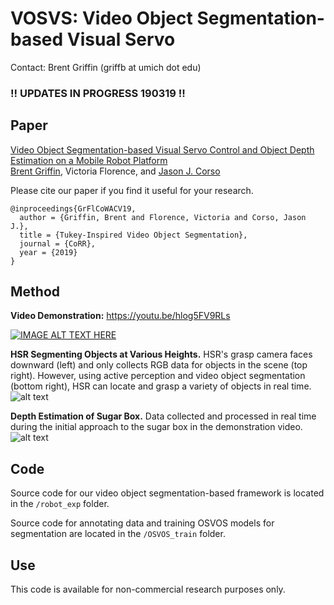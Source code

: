 # VOSVS: Video Object Segmentation-based Visual Servo

Contact: Brent Griffin (griffb at umich dot edu)

### !! UPDATES IN PROGRESS 190319 !!

## Paper
[Video Object Segmentation-based Visual Servo Control and Object Depth Estimation on a Mobile Robot Platform](https://arxiv.org/abs/1811.07958 "ArXiV Paper")<br />
[Brent Griffin](https://www.griffb.com), Victoria Florence, and [Jason J. Corso](http://web.eecs.umich.edu/~jjcorso/)<br />

Please cite our paper if you find it useful for your research.
```
@inproceedings{GrFlCoWACV19,
  author = {Griffin, Brent and Florence, Victoria and Corso, Jason J.},
  title = {Tukey-Inspired Video Object Segmentation},
  journal = {CoRR},
  year = {2019}
}
```

## Method

__Video Demonstration:__ https://youtu.be/hlog5FV9RLs

[![IMAGE ALT TEXT HERE](https://img.youtube.com/vi/hlog5FV9RLs/0.jpg)](https://www.youtube.com/watch?v=hlog5FV9RLs)

__HSR Segmenting Objects at Various Heights.__ HSR's grasp camera faces downward (left) and only collects RGB data for objects in the scene (top right). However, using active perception and video object segmentation (bottom right), HSR can locate and grasp a variety of objects in real time.
![alt text](https://github.com/griffbr/VOSVS/blob/master/figure/annotation_example.png "VOS-based Visual Servo Control, Active Depth Estimation, and Mobile Robot Grasping")
<br />

__Depth Estimation of Sugar Box.__ Data collected and processed in real time during the initial approach to the sugar box in the demonstration video.
![alt text](https://github.com/griffbr/VOSVS/blob/master/figure/depth_estimation.png "Depth Estimation of Sugar Box")
<br />

## Code

Source code for our video object segmentation-based framework is located in the ``/robot_exp`` folder.

Source code for annotating data and training OSVOS models for segmentation are located in the ``/OSVOS_train`` folder.

## Use

This code is available for non-commercial research purposes only.